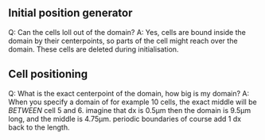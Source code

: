
## Initial position generator

Q: Can the cells loll out of the domain?
A: Yes, cells are bound inside the domain by their centerpoints, so parts of the cell might reach over the domain. These cells are deleted during initialisation.

## Cell positioning

Q: What is the exact centerpoint of the domain, how big is my domain?
A: When you specify a domain of for example 10 cells, the exact
middle will be *BETWEEN* cell 5 and 6. imagine that dx is 0.5µm then the domain
is 9.5µm long, and the middle is 4.75µm. periodic boundaries of course add 1 dx
back to the length.
